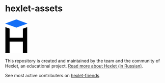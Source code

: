 # hexlet-assets

[![Hexlet Ltd. logo](https://raw.githubusercontent.com/Hexlet/assets/master/images/hexlet_logo.svg)](https://ru.hexlet.io/pages/about?utm_source=github&utm_medium=link&utm_campaign=hexlet-assets)

This repository is created and maintained by the team and the community of Hexlet, an educational project. [Read more about Hexlet (in Russian)](https://ru.hexlet.io/pages/about?utm_source=github&utm_medium=link&utm_campaign=hexlet-assets).

See most active contributers on [hexlet-friends](https://friends.hexlet.io/).
